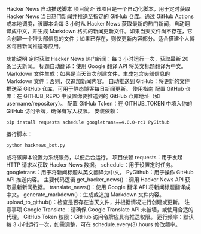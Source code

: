 Hacker News 自动推送脚本
项目简介
该项目是一个自动化脚本，用于定时获取 Hacker News 当日热门新闻并推送至指定的 GitHub 仓库。通过 GitHub Actions 或本地调度，该脚本会每 3 小时从 Hacker News 获取最新的热门新闻，自动翻译成中文，并生成 Markdown 格式的新闻更新文件。如果当天文件尚不存在，它会创建一个带头部信息的文件；如果已存在，则仅更新内容部分。适合搭建个人博客每日新闻推送等应用。

功能说明
定时获取 Hacker News 热门新闻：每 3 小时运行一次，获取最新 20 条当天新闻。
标题自动翻译：使用 Google 翻译 API 将英文标题翻译为中文。
Markdown 文件生成：如果是当天首次创建文件，生成包含头部信息的 Markdown 文件；否则，仅追加新闻内容。
自动推送到 GitHub：将更新的文件推送至 GitHub 仓库，可用于静态博客每日新闻更新。
使用指南
配置 GitHub 仓库：在 GITHUB_REPO 中设置你要推送到的 GitHub 仓库地址（如 username/repository）。
配置 GitHub Token：在 GITHUB_TOKEN 中填入你的 GitHub 访问令牌，确保有写入权限。
安装依赖：
```
pip install requests schedule googletrans==4.0.0-rc1 PyGithub
```
运行脚本：
```
python hacknews_bot.py
```
或将该脚本设置为系统服务，以便后台运行。
项目依赖
requests：用于发起 HTTP 请求以获取 Hacker News 数据。
schedule：用于设置定时任务。
googletrans：用于将新闻标题从英文翻译为中文。
PyGithub：用于操作 GitHub API 推送内容。
主要代码逻辑
get_hacker_news()：调用 Hacker News API 获取最新新闻数据。
translate_news()：使用 Google 翻译 API 将新闻标题翻译成中文。
generate_markdown()：生成或追加 Markdown 文件内容。
upload_to_github()：检查是否存在当天文件，并根据情况进行创建或更新。
注意事项
Google Translate：请确保 Google Translate API 未被墙，或使用合适的代理。
GitHub Token 权限：GitHub 访问令牌应具有推送权限。
运行频率：默认每 3 小时运行一次，如需调整，可在 schedule.every(3).hours 修改频率。

